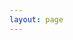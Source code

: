 ```yaml
---
layout: page
---
```

<script>window.location = "{{ "/2016/09/07/day-1-syntax-highlighted-code-in-ghost-with-prism-js.html" | relative_url }}";</script>
